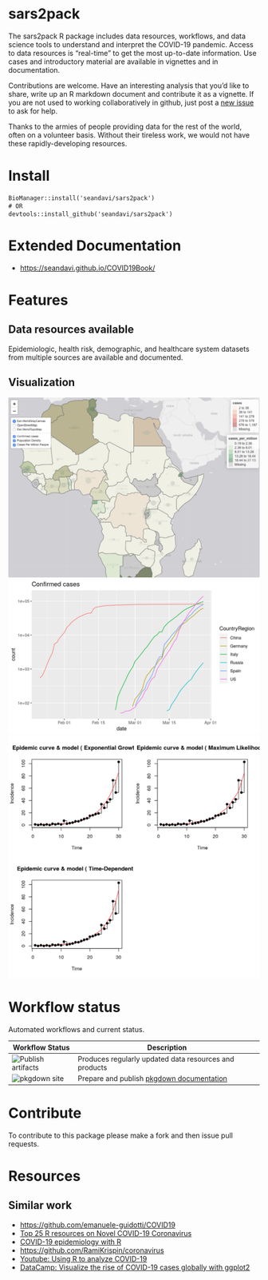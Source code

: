 sars2pack
=========

The sars2pack R package includes data resources, workflows, and data
science tools to understand and interpret the COVID-19 pandemic. Access
to data resources is “real-time” to get the most up-to-date information.
Use cases and introductory material are available in vignettes and in
documentation.

Contributions are welcome. Have an interesting analysis that you’d like
to share, write up an R markdown document and contribute it as a
vignette. If you are not used to working collaboratively in github, just
post a [new issue](https://github.com/seandavi/sars2pack/issues/new) to
ask for help.

Thanks to the armies of people providing data for the rest of the world,
often on a volunteer basis. Without their tireless work, we would not
have these rapidly-developing resources.

Install
=======

    BioManager::install('seandavi/sars2pack')
    # OR
    devtools::install_github('seandavi/sars2pack')

# Extended Documentation

- https://seandavi.github.io/COVID19Book/

Features
========

Data resources available
------------------------

Epidemiologic, health risk, demographic, and healthcare system datasets from multiple sources are available and documented.

Visualization
-------------

![](man/figures/africa_geo.png) ![](man/figures/cc_ts_plot_log-1.png)
![](man/figures/epicurve_and_model.png)

Workflow status
===============

Automated workflows and current status.

<table>
<thead>
<tr class="header">
<th>Workflow Status</th>
<th>Description</th>
</tr>
</thead>
<tbody>
<tr class="odd">
<td><img src="https://github.com/seandavi/sars2pack/workflows/Publish%20artifacts/badge.svg" alt="Publish artifacts" /></td>
<td>Produces regularly updated data resources and products</td>
</tr>
<tr class="even">
<td><img src="https://github.com/seandavi/sars2pack/workflows/pkgdown%20site/badge.svg" alt="pkgdown site" /></td>
<td>Prepare and publish <a href="https://seandavi.github.io/sars2pack/">pkgdown documentation</a></td>
</tr>
</tbody>
</table>

Contribute
==========

To contribute to this package please make a fork and then issue pull
requests.

Resources
=========

Similar work
------------

-   <https://github.com/emanuele-guidotti/COVID19>
-   [Top 25 R resources on Novel COVID-19
    Coronavirus](https://towardsdatascience.com/top-5-r-resources-on-covid-19-coronavirus-1d4c8df6d85f)
-   [COVID-19 epidemiology with
    R](https://rviews.rstudio.com/2020/03/05/covid-19-epidemiology-with-r/)
-   <https://github.com/RamiKrispin/coronavirus>
-   [Youtube: Using R to analyze
    COVID-19](https://www.youtube.com/watch?v=D_CNmYkGRUc)
-   [DataCamp: Visualize the rise of COVID-19 cases globally with
    ggplot2](https://www.datacamp.com/projects/870)
